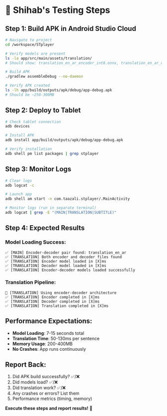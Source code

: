 # 🚀 Shihab's Testing Steps

## **Step 1: Build APK in Android Studio Cloud**

```bash
# Navigate to project
cd /workspace/STplayer

# Verify models are present
ls -la app/src/main/assets/translation/
# Should show: translation_en_ar_encoder_int8.onnx, translation_en_ar_decoder_int8.onnx

# Build APK
./gradlew assembleDebug --no-daemon

# Verify APK created
ls -lh app/build/outputs/apk/debug/app-debug.apk
# Should be ~250-300MB
```

## **Step 2: Deploy to Tablet**

```bash
# Check tablet connection
adb devices

# Install APK
adb install app/build/outputs/apk/debug/app-debug.apk

# Verify installation
adb shell pm list packages | grep stplayer
```

## **Step 3: Monitor Logs**

```bash
# Clear logs
adb logcat -c

# Launch app
adb shell am start -n com.taazali.stplayer/.MainActivity

# Monitor logs (run in separate terminal)
adb logcat | grep -E "(MAIN|TRANSLATION|SUBTITLE)"
```

## **Step 4: Expected Results**

### **Model Loading Success:**
```
✅ [MAIN] Encoder-decoder pair found: translation_en_ar
✅ [TRANSLATION] Both encoder and decoder files found
✅ [TRANSLATION] Encoder model loaded in [X]ms
✅ [TRANSLATION] Decoder model loaded in [X]ms
✅ [TRANSLATION] Encoder-decoder models loaded successfully
```

### **Translation Pipeline:**
```
🔧 [TRANSLATION] Using encoder-decoder architecture
✅ [TRANSLATION] Encoder completed in [X]ms
✅ [TRANSLATION] Decoder completed in [X]ms
✅ [TRANSLATION] Translation completed in [X]ms
```

## **Performance Expectations:**
- **Model Loading**: 7-15 seconds total
- **Translation Time**: 50-130ms per sentence
- **Memory Usage**: 200-400MB
- **No Crashes**: App runs continuously

## **Report Back:**
1. Did APK build successfully? ✅/❌
2. Did models load? ✅/❌
3. Did translation work? ✅/❌
4. Any crashes or errors? List them
5. Performance metrics (timing, memory)

**Execute these steps and report results!** 🎯 